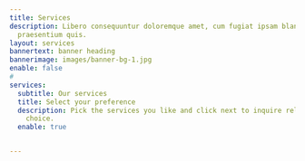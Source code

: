 ```yaml
---
title: Services
description: Libero consequuntur doloremque amet, cum fugiat ipsam blanditiis corrupti
  praesentium quis.
layout: services
bannertext: banner heading
bannerimage: images/banner-bg-1.jpg
enable: false
#
services:
  subtitle: Our services
  title: Select your preference
  description: Pick the services you like and click next to inquire related to your
    choice.
  enable: true


---
```

